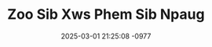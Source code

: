 ---
layout: movie-video-data
date: 2025-03-01 21:25:08 -0977
categories: movie

# Site Attributes
title: "Zoo Sib Xws Phem Sib Npaug"
permalink: "/movie/Zoo_Sib_Xws_Phem_Sib_Npaug"

# Movie Attributes
synopsis: ""
producer: "Moonlight Production"
director: ""
writer: ""
video_link: "https://youtu.be/3_XILeK82h4?si=osjuMCGolJ0_2ogs"
genre: "Drama"
year: "2008"
release_type: "DVD"
storage: "Center for Hmong Studies"
thumbnail: "/assets/images/movie_thumbnails/Zoo Sib Xws Phem Sib Npaug.jpeg"
publishing_company: "Moonlight Production"

# Sequels + Parts
base_movie: ""
total_parts: 
sequel: ""

# Movie Cast
cast:
- name: "Nas Las Yaj"
- name: "Iab Hawj"
- name: "Voos Yaj"
- name: "Vab Yaj"
- name: "Kiab Thoj"
---